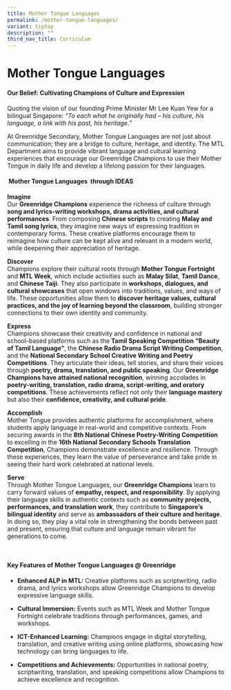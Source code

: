 ```yaml
---
title: Mother Tongue Languages
permalink: /mother-tongue-languages/
variant: tiptap
description: ""
third_nav_title: Curriculum
---
```

<h1><strong>Mother Tongue Languages&nbsp;&nbsp;&nbsp;&nbsp;&nbsp;</strong>&nbsp;</h1>
<h4><strong>Our Belief: Cultivating Champions of Culture and Expression</strong>&nbsp;</h4>
<p>Quoting the vision of our founding Prime Minister Mr Lee Kuan Yew for
a bilingual Singapore: <em>“To each what he originally had – his culture, his language, a link with his past, his heritage.”</em>&nbsp;</p>
<p>At Greenridge Secondary, Mother Tongue Languages are not just about communication;
they are a bridge to culture, heritage, and identity. The MTL Department
aims to provide vibrant language and cultural learning experiences that
encourage our Greenridge Champions to use their Mother Tongue in daily
life and develop a lifelong passion for their languages.&nbsp;</p>
<p></p>
<h4>&nbsp;<strong>Mother Tongue Languages&nbsp;&nbsp;through IDEAS</strong>&nbsp;</h4>
<p><strong>Imagine&nbsp;&nbsp;&nbsp;&nbsp;&nbsp;&nbsp;&nbsp;&nbsp;</strong>&nbsp;
<br>Our <strong>Greenridge Champions</strong> experience the richness of culture
through <strong>song and lyrics-writing workshops, drama activities, and cultural performances</strong>.
From composing <strong>Chinese scripts</strong> to creating <strong>Malay and Tamil song lyrics</strong>,
they imagine new ways of expressing tradition in contemporary forms. These
creative platforms encourage them to reimagine how culture can be kept
alive and relevant in a modern world, while deepening their appreciation
of heritage.&nbsp;</p>
<p><strong>Discover</strong>&nbsp;
<br>Champions explore their cultural roots through <strong>Mother Tongue Fortnight</strong> and <strong>MTL Week</strong>,
which include activities such as <strong>Malay Silat</strong>, <strong>Tamil Dance</strong>,
and <strong>Chinese Taiji</strong>. They also participate in <strong>workshops, dialogues, and cultural showcases</strong> that
open windows into traditions, values, and ways of life. These opportunities
allow them to <strong>discover heritage values, cultural practices, and the joy of learning beyond the classroom</strong>,
building stronger connections to their own identity and community.&nbsp;</p>
<p><strong>Express</strong>&nbsp;
<br>Champions showcase their creativity and confidence in national and school-based
platforms such as the <strong>Tamil Speaking Competition “Beauty of Tamil Language”</strong>,
the <strong>Chinese Radio Drama Script Writing Competition</strong>, and
the <strong>National Secondary School Creative Writing and Poetry Competitions</strong>.
They articulate their ideas, tell stories, and share their voices through <strong>poetry, drama, translation, and public speaking</strong>.
Our <strong>Greenridge Champions have attained national recognition</strong>,
winning accolades in <strong>poetry-writing, translation, radio drama, script-writing, and oratory competitions</strong>.
These achievements reflect not only their <strong>language mastery</strong> but
also their <strong>confidence, creativity, and cultural pride</strong>.&nbsp;</p>
<p><strong>Accomplish</strong>&nbsp;
<br>Mother Tongue provides authentic platforms for accomplishment, where students
apply language in real-world and competitive contexts. From securing awards
in the <strong>8th National Chinese Poetry-Writing Competition</strong> to
excelling in the <strong>16th National Secondary Schools Translation Competition</strong>,
Champions demonstrate excellence and resilience. Through these experiences,
they learn the value of perseverance and take pride in seeing their hard
work celebrated at national levels.&nbsp;</p>
<p><strong>Serve</strong>&nbsp;
<br>Through Mother Tongue Languages, our <strong>Greenridge Champions</strong> learn
to carry forward values of <strong>empathy, respect, and responsibility</strong>.
By applying their language skills in authentic contexts such as <strong>community projects, performances, and translation work</strong>,
they contribute to <strong>Singapore’s bilingual identity</strong> and serve
as <strong>ambassadors of their culture and heritage</strong>. In doing
so, they play a vital role in strengthening the bonds between past and
present, ensuring that culture and language remain vibrant for generations
to come.&nbsp;</p>
<p>&nbsp;</p>
<h4><strong>Key Features of Mother Tongue Languages @ Greenridge</strong>&nbsp;</h4>
<ul>
<li>
<p><strong>Enhanced ALP in MTL:</strong> Creative platforms such as scriptwriting,
radio drama, and lyrics workshops allow Greenridge Champions to develop
expressive language skills.&nbsp;</p>
</li>
</ul>
<ul>
<li>
<p><strong>Cultural Immersion:</strong> Events such as MTL Week and Mother
Tongue Fortnight celebrate traditions through performances, games, and
workshops.&nbsp;</p>
</li>
</ul>
<ul>
<li>
<p><strong>ICT-Enhanced Learning:</strong> Champions engage in digital storytelling,
translation, and creative writing using online platforms, showcasing how
technology can bring languages to life.&nbsp;</p>
</li>
</ul>
<ul>
<li>
<p><strong>Competitions and Achievements:</strong> Opportunities in national
poetry, scriptwriting, translation, and speaking competitions allow Champions
to achieve excellence and recognition.&nbsp;</p>
</li>
</ul>
<p>&nbsp;</p>